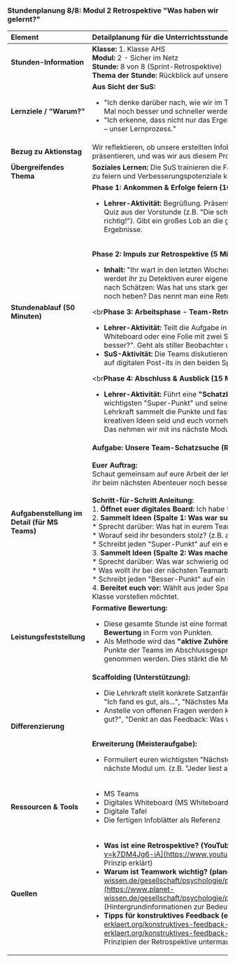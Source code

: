 ### **Stundenplanung 8/8: Modul 2 Retrospektive "Was haben wir gelernt?"**

| **Element** | **Detailplanung für die Unterrichtsstunde** |
| :--- | :--- |
| **Stunden-Information** | **Klasse:** 1. Klasse AHS<br>**Modul:** 2 - Sicher im Netz<br>**Stunde:** 8 von 8 (Sprint-Retrospektive)<br>**Thema der Stunde:** Rückblick auf unsere Arbeit und unser Lernen im Team. |
| **Lernziele / "Warum?"** | **Aus Sicht der SuS:**<br><ul><li>"Ich denke darüber nach, wie wir im Team zusammengearbeitet haben, damit wir beim nächsten Mal noch besser und schneller werden."</li><li>"Ich erkenne, dass nicht nur das Ergebnis (das Infoblatt) wichtig ist, sondern auch der Weg dorthin – unser Lernprozess."</li></ul> |
| **Bezug zu Aktionstag** | Wir reflektieren, ob unsere erstellten Infoblätter gut genug sind, um sie am **Safer Internet Day** zu präsentieren, und was wir aus diesem Projekt für zukünftige Aktionen lernen können. |
| **Übergreifendes Thema** | **Soziales Lernen:** Die SuS trainieren die Fähigkeit zur Selbst- und Gruppenreflexion. Sie lernen, Erfolge zu feiern und Verbesserungspotenziale konstruktiv zu benennen. |
| **Stundenablauf (50 Minuten)** | **Phase 1: Ankommen & Erfolge feiern (10 Min.)**<br><ul><li>**Lehrer-Aktivität:** Begrüßung. Präsentiert an der digitalen Tafel eine anonymisierte Auswertung des Quiz aus der Vorstunde (z.B. "Die schwierigste Frage war...", "Bei dieser Frage waren fast alle richtig!"). Gibt ein großes Lob an die ganze Klasse für die tollen Infoblätter und die guten Ergebnisse.</li></ul><br>**Phase 2: Impuls zur Retrospektive (5 Min.)**<br><ul><li>**Inhalt:** "Ihr wart in den letzten Wochen Forscher, Designer, Autoren und Präsentatoren. Jetzt werdet ihr zu Detektiven eurer eigenen Arbeit. Wir schauen nicht auf Fehler, sondern wir suchen nach Schätzen: Was hat uns stark gemacht? Und welche Schätze können wir beim nächsten Mal noch heben? Das nennt man eine Retrospektive."</li></ul><br**Phase 3: Arbeitsphase - Team-Retrospektive (20 Min.)**<br><ul><li>**Lehrer-Aktivität:** Teilt die Aufgabe in MS Teams. Jedes Team erhält ein einfaches digitales Whiteboard oder eine Folie mit zwei Spalten: "Was war super?" und "Was machen wir nächstes Mal besser?". Geht als stiller Beobachter umher und greift nur bei Stockungen ein.</li><li>**SuS-Aktivität:** Die Teams diskutieren gemeinsam die beiden Fragen. Sie sammeln ihre Gedanken auf digitalen Post-its in den beiden Spalten.</li></ul><br**Phase 4: Abschluss & Ausblick (15 Min.)**<br><ul><li>**Lehrer-Aktivität:** Führt eine **"Schatzkisten-Runde"** durch. Jedes Team stellt reihum seinen wichtigsten "Super-Punkt" und seinen wichtigsten "Nächstes-Mal-besser-Punkt" vor. Die Lehrkraft sammelt die Punkte und fasst zusammen: "Ich höre, dass ihr besonders stolz auf eure kreativen Ideen seid und euch vornehmt, nächstes Mal noch besser bei der Zeitplanung zu sein. Das nehmen wir mit ins nächste Modul!"</li></ul> |
| **Aufgabenstellung im Detail (für MS Teams)** | **Aufgabe: Unsere Team-Schatzsuche (Retrospektive)**<br><br>**Euer Auftrag:**<br>Schaut gemeinsam auf eure Arbeit der letzten Wochen zurück. Was waren eure Schätze und was könnt ihr beim nächsten Abenteuer noch besser machen?<br><br>**Schritt-für-Schritt Anleitung:**<br>1.  **Öffnet euer digitales Board:** Ich habe für euer Team ein Whiteboard mit zwei Spalten vorbereitet.<br>2.  **Sammelt Ideen (Spalte 1: Was war super?):**<br>    *   Sprecht darüber: Was hat in eurem Team richtig gut geklappt?<br>    *   Worauf seid ihr besonders stolz? (z.B. auf euer Bild, auf einen Satz, auf die gute Stimmung)<br>    *   Schreibt jeden "Super-Punkt" auf ein eigenes digitales Post-it in diese Spalte.<br>3.  **Sammelt Ideen (Spalte 2: Was machen wir nächstes Mal besser?):**<br>    *   Sprecht darüber: Was war schwierig oder hat Zeit gekostet?<br>    *   Was wollt ihr bei der nächsten Teamarbeit anders machen, damit es noch einfacher geht?<br>    *   Schreibt jeden "Besser-Punkt" auf ein Post-it in diese Spalte.<br>4.  **Bereitet euch vor:** Wählt aus jeder Spalte den allerwichtigsten Punkt aus, den ihr gleich der ganzen Klasse vorstellen möchtet. |
| **Leistungsfeststellung** | **Formative Bewertung:**<br><ul><li>Diese gesamte Stunde ist eine formative Übung zur Prozessreflexion. Es gibt **keine summative Bewertung** in Form von Punkten.</li><li>Als Methode wird das **"aktive Zuhören"** seitens der Lehrkraft angewendet. Sie greift die genannten Punkte der Teams im Abschlussgespräch auf und zeigt damit, dass die Reflexionen ernst genommen werden. Dies stärkt die Motivation der SuS für zukünftige Retrospektiven.</li></ul> |
| **Differenzierung** | **Scaffolding (Unterstützung):**<br><ul><li>Die Lehrkraft stellt konkrete Satzanfänge für die Diskussion zur Verfügung: "Super war, dass wir...", "Ich fand es gut, als...", "Nächstes Mal sollten wir versuchen, dass...".</li><li>Anstelle von offenen Fragen werden konkretere Fragen gestellt: "Denkt an die Recherche: Was lief gut?", "Denkt an das Feedback: Was war hilfreich?".</li></ul><br>**Erweiterung (Meisteraufgabe):**<br><ul><li>Formuliert euren wichtigsten "Nächstes-Mal-besser-Punkt" als eine konkrete Team-Regel für das nächste Modul um. (z.B. "Jeder liest am Ende noch einmal den ganzen Text Korrektur.")</li></ul> |
| **Ressourcen & Tools** | <ul><li>MS Teams</li><li>Digitales Whiteboard (MS Whiteboard, Miro, Padlet)</li><li>Digitale Tafel</li><li>Die fertigen Infoblätter als Referenz</li></ul> |
| **Quellen** | <ul><li>**Was ist eine Retrospektive? (YouTube, kindgerecht erklärt):** [https://www.youtube.com/watch?v=k7DM4Jg6-iA](https://www.youtube.com/watch?v=k7DM4Jg6-iA) (Visuelles Video, das das Prinzip erklärt)</li><li>**Warum ist Teamwork wichtig? (planet-wissen.de):** [https://www.planet-wissen.de/gesellschaft/psychologie/psychologie_des_erfolgs/pwieerfolgreicheteamarbeit100.html](https://www.planet-wissen.de/gesellschaft/psychologie/psychologie_des_erfolgs/pwieerfolgreicheteamarbeit100.html) (Hintergrundinformationen zur Bedeutung von Teamarbeit)</li><li>**Tipps für konstruktives Feedback (einfach-erklaert.org):** [https://einfach-erklaert.org/konstruktives-feedback-geben-beispiele-und-tipps/](https://einfach-erklaert.org/konstruktives-feedback-geben-beispiele-und-tipps/) (Einfache Regeln, die die Prinzipien der Retrospektive untermauern)</li></ul> |

